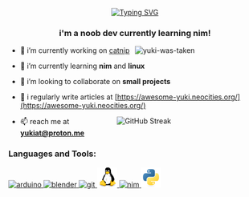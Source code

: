 <p align="center"><a href="https://git.io/typing-svg"><img src="https://readme-typing-svg.demolab.com?font=Fira+Code&pause=1000&color=89B4FA&center=true&vCenter=true&random=false&width=435&lines=hello+there!+i'm+yuki!" alt="Typing SVG" /></a></p>
<h3 align="center">i'm a noob dev currently learning nim!</h3>

<img align="right" width="50%" src="https://github-readme-stats.vercel.app/api?username=yuki-was-taken&show_icons=true&locale=en&bg_color=1e1e2e&text_color=cdd6f4&icon_color=cba6f7&title_color=94e2d5" alt="yuki-was-taken" />

- 🔭 i’m currently working on [catnip](https://github.com/iinsertNameHere/catnip)

- 🌱 i’m currently learning **nim** and **linux**

- 👯 i’m looking to collaborate on **small projects**

- 📝 i regularly write articles at [https://awesome-yuki.neocities.org/](https://awesome-yuki.neocities.org/)

  <img align="right" width="60%" src="https://streak-stats.demolab.com?user=yuki-was-taken&theme=catppuccin-mocha&card_width=600" alt="GitHub Streak" />

- 📫 reach me at **yukiat@proton.me**

<h3 align="left">Languages and Tools:</h3>
<p align="left"> <a href="https://www.arduino.cc/" target="_blank rel="noreferrer""> <img src="https://cdn.worldvectorlogo.com/logos/arduino-1.svg" alt="arduino" width="40" height="40"/> </a> <a href="https://www.blender.org/" target="_blank" rel="noreferrer"> <img src="https://download.blender.org/branding/community/blender_community_badge_white.svg" alt="blender" width="40" height="40"/> </a> <a href="https://git-scm.com/" target="_blank" rel="noreferrer"> <img src="https://www.vectorlogo.zone/logos/git-scm/git-scm-icon.svg" alt="git" width="40" height="40"/> </a> <a href="https://www.linux.org/" target="_blank" rel="noreferrer"> <img src="https://raw.githubusercontent.com/devicons/devicon/master/icons/linux/linux-original.svg" alt="linux" width="40" height="40"/> </a> <a href="https://nim-lang.org/" target="_blank" rel="noreferrer"> <img src="https://www.vectorlogo.zone/logos/nim-lang/nim-lang-icon.svg" alt="nim" width="40" height="40"/> </a> <a href="https://www.python.org" target="_blank" rel="noreferrer"> <img src="https://raw.githubusercontent.com/devicons/devicon/master/icons/python/python-original.svg" alt="python" width="40" height="40"/> </a> </p>
